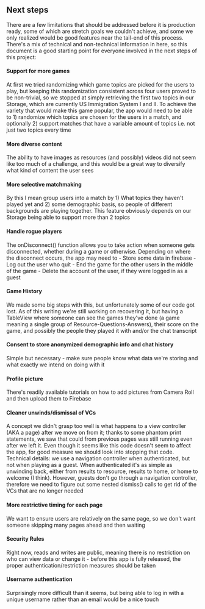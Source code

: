 ## Next steps
There are a few limitations that should be addressed before it is production ready, some of which are stretch goals we couldn't achieve, and some we only realized would be good features near the tail-end of this process. There's a mix of technical and non-technical information in here, so this document is a good starting point for everyone involved in the next steps of this project:

#### Support for more games
At first we tried randomizing which game topics are picked for the users to play, but keeping this randomization consistent across four users proved to be non-trivial, so we stopped at simply retrieving the first two topics in our Storage, which are currently US Immigration System I and II. To achieve the variety that would make this game popular, the app would need to be able to 1) randomize which topics are chosen for the users in a match, and optionally 2) support matches that have a variable amount of topics i.e. not just two topics every time

#### More diverse content
The ability to have images as resources (and possibly) videos did not seem like too much of a challenge, and this would be a great way to diversify what kind of content the user sees

#### More selective matchmaking
By this I mean group users into a match by 1) What topics they haven't played yet and 2) some demographic basis, so people of different backgrounds are playing together. This feature obviously depends on our Storage being able to support more than 2 topics

#### Handle rogue players
The onDisconnect() function allows you to take action when someone gets disconnected, whether during a game or otherwise. Depending on where the disconnect occurs, the app may need to
	- Store some data in firebase
	- Log out the user who quit
	- End the game for the other users in the middle of the game
	- Delete the account of the user, if they were logged in as a guest

#### Game History
We made some big steps with this, but unfortunately some of our code got lost. As of this writing we're still working on recovering it, but having a TableView where someone can see the games they've done (a game meaning a single group of Resource-Questions-Answers), their score on the game, and possibly the people they played it with and/or the chat transcript

#### Consent to store anonymized demographic info and chat history
Simple but necessary - make sure people know what data we're storing and what exactly we intend on doing with it

#### Profile picture
There's readily available tutorials on how to add pictures from Camera Roll and then upload them to Firebase

#### Cleaner unwinds/dismissal of VCs
A concept we didn't grasp too well is what happens to a view controller (AKA a page) after we move on from it; thanks to some phantom print statements, we saw that could from previous pages was still running even after we left it. Even though it seems like this code doesn't seem to affect the app, for good measure we should look into stopping that code. Technical details: we use a navigation controller when authenticated, but not when playing as a guest. When authenticated it's as simple as unwinding back, either from results to resource, results to home, or home to welcome (I think). However, guests don't go through a navigation controller, therefore we need to figure out some nested dismiss() calls to get rid of the VCs that are no longer needed

#### More restrictive timing for each page
We want to ensure users are relatively on the same page, so we don't want someone skipping many pages ahead and then waiting

#### Security Rules
Right now, reads and writes are public, meaning there is no restriction on who can view data or change it - before this app is fully released, the proper authentication/restriction measures should be taken

#### Username authentication
Surprisingly more difficult than it seems, but being able to log in with a unique username rather than an email would be a nice touch
